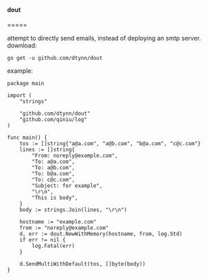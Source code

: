 #### dout
=====

attempt to directly send emails, instead of deploying an smtp server.  
download:
```
go get -u github.com/dtynn/dout
```

example: 

```golang
package main

import (
	"strings"

	"github.com/dtynn/dout"
	"github.com/qiniu/log"
)

func main() {
	tos := []string{"a@a.com", "a@b.com", "b@a.com", "c@c.com"}
	lines := []string{
		"From: noreply@example.com",
		"To: a@a.com",
		"To: a@b.com",
		"To: b@a.com",
		"To: c@c.com",
		"Subject: for example",
		"\r\n",
		"This is body",
	}
	body := strings.Join(lines, "\r\n")

	hostname := "example.com"
	from := "noreply@example.com"
	d, err := dout.NewWithMemory(hostname, from, log.Std)
	if err != nil {
		log.Fatal(err)
	}

	d.SendMultiWithDefault(tos, []byte(body))
}
```